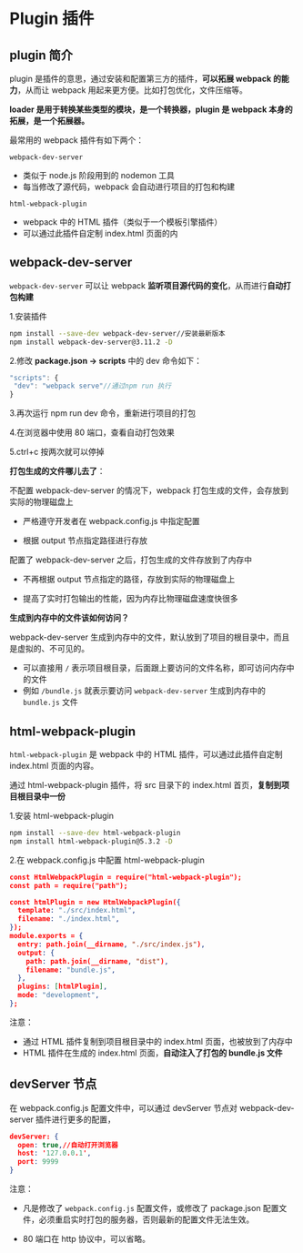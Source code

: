 # Plugin 插件

## plugin 简介

plugin 是插件的意思，通过安装和配置第三方的插件，**可以拓展 webpack 的能力**，从而让 webpack 用起来更方便。比如打包优化，文件压缩等。

**loader 是用于转换某些类型的模块，是一个转换器，plugin 是 webpack 本身的拓展，是一个拓展器。**

最常用的 webpack 插件有如下两个：

`webpack-dev-server`

- 类似于 node.js 阶段用到的 nodemon 工具
- 每当修改了源代码，webpack 会自动进行项目的打包和构建

`html-webpack-plugin`

- webpack 中的 HTML 插件（类似于一个模板引擎插件）
- 可以通过此插件自定制 index.html 页面的内

## webpack-dev-server

`webpack-dev-server` 可以让 webpack **监听项目源代码的变化**，从而进行**自动打包构建**

1.安装插件

```bash
npm install --save-dev webpack-dev-server//安装最新版本
npm install webpack-dev-server@3.11.2 -D
```

2.修改 **package.json -> scripts** 中的 dev 命令如下：

```js
"scripts": {
 "dev": "webpack serve"//通过npm run 执行
}
```

3.再次运行 npm run dev 命令，重新进行项目的打包

4.在浏览器中使用 80 端口，查看自动打包效果

5.ctrl+c 按两次就可以停掉

**打包生成的文件哪儿去了**：

不配置 webpack-dev-server 的情况下，webpack 打包生成的文件，会存放到实际的物理磁盘上

- 严格遵守开发者在 webpack.config.js 中指定配置

- 根据 output 节点指定路径进行存放

配置了 webpack-dev-server 之后，打包生成的文件存放到了内存中

- 不再根据 output 节点指定的路径，存放到实际的物理磁盘上

- 提高了实时打包输出的性能，因为内存比物理磁盘速度快很多

**生成到内存中的文件该如何访问？**

webpack-dev-server 生成到内存中的文件，默认放到了项目的根目录中，而且是虚拟的、不可见的。

- 可以直接用 `/` 表示项目根目录，后面跟上要访问的文件名称，即可访问内存中的文件
- 例如 `/bundle.js` 就表示要访问 `webpack-dev-server` 生成到内存中的 `bundle.js` 文件

## html-webpack-plugin

`html-webpack-plugin` 是 webpack 中的 HTML 插件，可以通过此插件自定制 index.html 页面的内容。

通过 html-webpack-plugin 插件，将 src 目录下的 index.html 首页，**复制到项目根目录中一份**

1.安装 html-webpack-plugin

```bash
npm install --save-dev html-webpack-plugin
npm install html-webpack-plugin@5.3.2 -D
```

2.在 webpack.config.js 中配置 html-webpack-plugin

```json
const HtmlWebpackPlugin = require("html-webpack-plugin");
const path = require("path");

const htmlPlugin = new HtmlWebpackPlugin({
  template: "./src/index.html",
  filename: "./index.html",
});
module.exports = {
  entry: path.join(__dirname, "./src/index.js"),
  output: {
    path: path.join(__dirname, "dist"),
    filename: "bundle.js",
  },
  plugins: [htmlPlugin],
  mode: "development",
};
```

注意：

- 通过 HTML 插件复制到项目根目录中的 index.html 页面，也被放到了内存中
- HTML 插件在生成的 index.html 页面，**自动注入了打包的 bundle.js 文件**

## devServer 节点

在 webpack.config.js 配置文件中，可以通过 devServer 节点对 webpack-dev-server 插件进行更多的配置，

```json
devServer: {
  open: true,//自动打开浏览器
  host: '127.0.0.1',
  port: 9999
}
```

注意：

- 凡是修改了 `webpack.config.js` 配置文件，或修改了 package.json 配置文件，必须重启实时打包的服务器，否则最新的配置文件无法生效。

- 80 端口在 http 协议中，可以省略。

